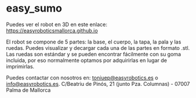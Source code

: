 # easy_sumo
Puedes ver el robot en 3D en este enlace:
https://easyroboticsmallorca.github.io

El robot se compone de 5 partes: la base, el cuerpo, la tapa, la pala y las ruedas. Puedes visualizar y decargar cada una de las partes en formato .stl.
Las ruedas son estándar y se pueden encontrar fácilmente con su goma incluida, por eso normalmente optamos por adquirirlas en lugar de imprimirlas.  

Puedes contactar con nosotros en: toniuep@easyrobotics.es o info@easyrobotics.es. C/Beatriu de Pinós, 21 (junto Pza. Columnas) - 07007 Palma de Mallorca
